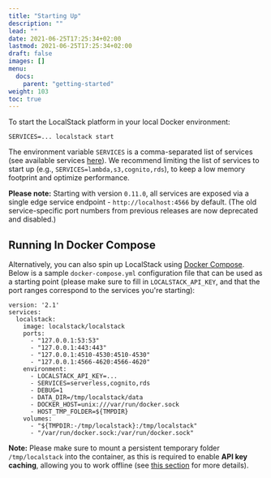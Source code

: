 ```yaml
---
title: "Starting Up"
description: ""
lead: ""
date: 2021-06-25T17:25:34+02:00
lastmod: 2021-06-25T17:25:34+02:00
draft: false
images: []
menu:
  docs:
    parent: "getting-started"
weight: 103
toc: true
---
```


To start the LocalStack platform in your local Docker environment:
```
SERVICES=... localstack start
```

The environment variable `SERVICES` is a comma-separated list of services (see available services [here](#available-services)). We recommend limiting the list of services to start up (e.g., `SERVICES=lambda,s3,cognito,rds`), to keep a low memory footprint and optimize performance.

**Please note:** Starting with version `0.11.0`, all services are exposed via a single edge service endpoint - `http://localhost:4566` by default. (The old service-specific port numbers from previous releases are now deprecated and disabled.)


## Running In Docker Compose

Alternatively, you can also spin up LocalStack using [Docker Compose](https://docs.docker.com/compose/). Below is a sample `docker-compose.yml` configuration file that can be used as a starting point (please make sure to fill in `LOCALSTACK_API_KEY`, and that the port ranges correspond to the services you're starting):
```
version: '2.1'
services:
  localstack:
    image: localstack/localstack
    ports:
      - "127.0.0.1:53:53"
      - "127.0.0.1:443:443"
      - "127.0.0.1:4510-4530:4510-4530"
      - "127.0.0.1:4566-4620:4566-4620"
    environment:
      - LOCALSTACK_API_KEY=...
      - SERVICES=serverless,cognito,rds
      - DEBUG=1
      - DATA_DIR=/tmp/localstack/data
      - DOCKER_HOST=unix:///var/run/docker.sock
      - HOST_TMP_FOLDER=${TMPDIR}
    volumes:
      - "${TMPDIR:-/tmp/localstack}:/tmp/localstack"
      - "/var/run/docker.sock:/var/run/docker.sock"
```

**Note:** Please make sure to mount a persistent temporary folder `/tmp/localstack` into the container, as this is required to enable **API key caching**, allowing you to work offline (see [this section](#api-key-caching) for more details).
